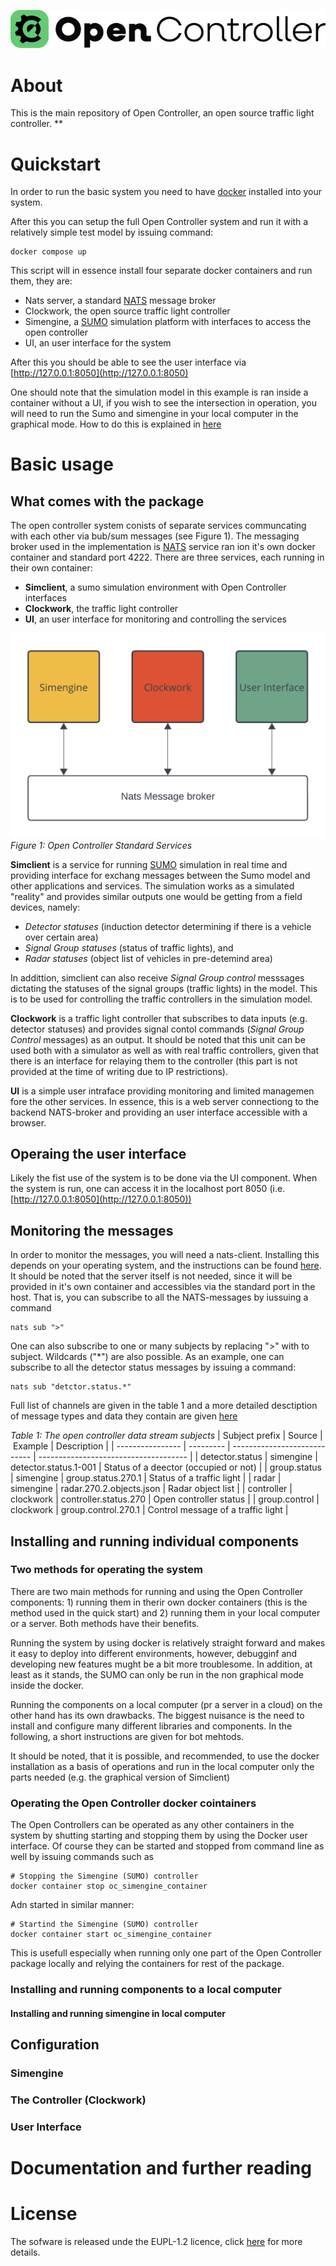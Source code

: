 ![Open Controller Logo](https://github.com/Open-TLC/open_controller/blob/main/ui/assets/OC_logo_green_horizontal.jpg)

# About 

This is the main repository of Open Controller, an open source traffic light controller.  **

# Quickstart

In order to run the basic system you need to have [docker](https://docs.docker.com/get-started/get-docker/) installed into your system. 

After this you can setup the full Open Controller system and run it with a relatively simple test model by issuing command:

    docker compose up

This script will in essence install four separate docker containers and run them, they are:

- Nats server, a standard [NATS](https://nats.io) message broker
- Clockwork, the open source traffic light controller
- Simengine, a [SUMO](https://eclipse.dev/sumo/) simulation platform with interfaces to access the open controller
- UI, an user interface for the system

After this you should be able to see the user interface via [http://127.0.0.1:8050](http://127.0.0.1:8050)

One should note that the simulation model in this example is ran inside a container without a UI, if you wish to see the intersection in operation, you will need to run the Sumo and simengine in your local computer in the graphical mode. How to do this is explained in [here](#installing-and-running-simengine-in-local-computer)


# Basic usage
## What comes with the package
The open controller system conists of separate services communcating with each other via bub/sum messages (see Figure 1). The messaging broker used in the  implementation is [NATS](https://nats.io) service ran ion it's own docker container and standard port 4222. There are three services, each running in their own container:

- **Simclient**, a sumo simulation environment with Open Controller interfaces
- **Clockwork**, the traffic light controller
- **UI**, an user interface for monitoring and controlling the services

![Open Controller Docker Services](/doc/images/OC_Docker_Services.png)
*Figure 1: Open Controller Standard Services*

**Simclient** is a service for running [SUMO](https://eclipse.dev/sumo/) simulation in real time and providing interface for exchang messages between the Sumo model and other applications and services. The simulation works as a simulated "reality" and provides similar outputs one would be getting from a field devices, namely:

- *Detector statuses* (induction detector determining if there is a vehicle over certain area)
- *Signal Group statuses* (status of traffic lights), and
- *Radar statuses* (object list of vehicles in pre-detemind area)

In addittion, simclient can also receive *Signal Group control* messsages dictating the statuses of the signal groups (traffic lights) in the model. This is to be used for controlling the traffic controllers in the simulation model.

**Clockwork** is a traffic light controller that subscribes to data inputs (e.g. detector statuses) and provides signal contol commands (*Signal Group Control* messages) as an output. It should be noted that this unit can be used both with a simulator as well as with real traffic controllers, given that there is an interface for relaying them to the controller (this part is not provided at the time of writing due to IP restrictions).

**UI** is a simple user intraface providing monitoring and limited managemen fore the other services. In essence, this is a web server connectiong to the backend NATS-broker and providing an user interface accessible with a browser.


## Operaing the user interface
Likely the fist use of the system is to be done via the UI component. When the system is run, one can access it in the localhost port 8050 (i.e. [http://127.0.0.1:8050](http://127.0.0.1:8050)) 

## Monitoring the messages
In order to monitor the messages, you will need a nats-client. Installing this depends on your operating system, and the instructions can be found [here](https://docs.nats.io/running-a-nats-service/clients). It should be noted that the server itself is not needed, since it will be provided in it's own container and accessibles via the standard port in the host. That is, you can subscribe to all the NATS-messages by iussuing a command

    nats sub ">"

One can also subscribe to one or many subjects by replacing ">" with to subject. Wildcards ("*") are also possible. As an example, one can subscribe to all the detector status messages by issuing a command:

    nats sub "detctor.status.*"

Full list of channels are given in the table 1 and a more detailed desctiption of message types and data they contain are given [here](https://www.opencontroller.org/)

*Table 1: The open controller data stream subjects*
| Subject prefix   | Source    | Example                      | Description                           |
| ---------------- | --------- | ---------------------------- | ------------------------------------- |
| detector.status  | simengine | detector.status.1-001        | Status of a deector (occupied or not) |
| group.status     | simengine | group.status.270.1           | Status of a traffic light             |
| radar            | simengine | radar.270.2.objects.json     | Radar object list                     |
| controller       | clockwork | controller.status.270        | Open controller status                |
| group.control    | clockwork | group.control.270.1          | Control message of a traffic light    |

## Installing and running individual components
### Two methods for operating the system

There are two main methods for running and using the Open Controller components: 1) running them in therir own docker containers (this is the method used in the quick start) and 2) running them in your local computer or a server. Both methods have their benefits.

Running the system by using docker is relatively straight forward and makes it easy to deploy into different environments, however, debugginf and developing new features mught be a bit more troublesome. In addition, at least as it stands, the SUMO can only be run in the non graphical mode inside the docker.

Running the components on a local computer (pr a server in a cloud) on the other hand has its own drawbacks. The biggest nuisance is the need to install and configure many different libraries and components. In the following, a short instructions are given for bot mehtods.

It should be noted, that it is possible, and recommended, to use the docker installation as a basis of operations and run in the local computer only the parts needed (e.g. the graphical version of Simclient)

### Operating the Open Controller docker cointainers

The Open Controllers can be operated as any other containers in the system by shutting starting and stopping them by using the Docker user interface. Of course they can be started and stopped from command line as well by issuing commands such as

    # Stopping the Simengine (SUMO) controller
    docker container stop oc_simengine_container

Adn started in similar manner:

    # Startind the Simengine (SUMO) controller
    docker container start oc_simengine_container

This is usefull especially when running only one part of the Open Controller package locally and relying the containers for rest of the package.

### Installing and running components to a local computer

#### Installing and running simengine in local computer

[comment]: <> (Installation to a local machine here)

## Configuration

[comment]: <> (Command line arguments under this also)

### Simengine

### The Controller (Clockwork)

### User Interface


# Documentation and further reading

[comment]: <> (Links to : sysarch, theory and maybe to something else)


    

# License

The sofware is released unde the EUPL-1.2 licence, click [here](https://joinup.ec.europa.eu/collection/eupl/eupl-text-eupl-12) for more details.
